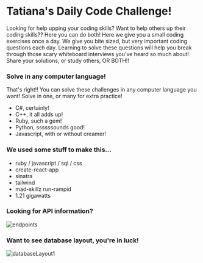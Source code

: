 # Tatiana's Daily Code Challenge!

Looking for help upping your coding skills?  Want to help others up their coding skills??  Here you can do both!  Here we give you a small coding exercises once a day.  We give you bite sized, but very important coding questions each day.  Learning to solve these questions will help you break through those scary whiteboard interviews you've heard so much about! Share your solutions, or study others, OR BOTH!!

### Solve in any computer language!
That's right!!  You can solve these challenges in any computer language you want!  Solve in one, or many for extra practice!
* C#, certainly! 
* C++, it all adds up! 
* Ruby, such a gem!  
* Python, ssssssounds good!  
* Javascript, with or without creamer!  

### We used some stuff to make this...
* ruby / javascript / sql / css
* create-react-app
* sinatra
* tailwind
* mad-skillz run-rampid
* 1.21 gigawatts

### Looking for API information?
![endpoints](https://user-images.githubusercontent.com/73799185/218355942-89fec264-1fee-4db7-966e-e45687a50d1d.png)

### Want to see database layout, you're in luck!
![databaseLayout1](https://user-images.githubusercontent.com/73799185/218336686-0a898488-3943-4d05-9e7b-3c5a411cf287.png)
